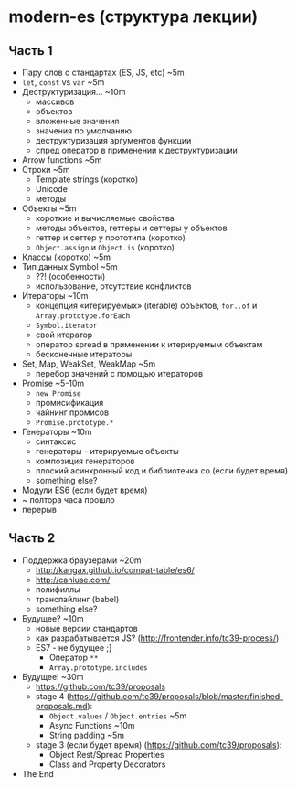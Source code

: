 # modern-es (структура лекции)

## Часть 1
* Пару слов о стандартах (ES, JS, etc) ~5m
* `let`, `const` vs `var` ~5m
* Деструктуризация... ~10m
	- массивов
	- объектов
	- вложенные значения
	- значения по умолчанию
	- деструктуризация аргументов функции
	- спред оператор в применении к деструктуризации
* Arrow functions ~5m
* Строки ~5m
	- Template strings (коротко)
	- Unicode
	- методы
* Объекты ~5m
	- короткие и вычисляемые свойства
	- методы объектов, геттеры и сеттеры у объектов
	- геттер и сеттер у прототипа (коротко)
	- `Object.assign` и `Object.is` (коротко)
* Классы (коротко) ~5m
* Тип данных Symbol ~5m
	- ??! (особенности)
	- использование, отсутствие конфликтов
* Итераторы ~10m
	- концепция «итерируемых» (iterable) объектов, `for..of` и `Array.prototype.forEach`
	- `Symbol.iterator`
	- свой итератор
	- оператор spread в применении к итерируемым объектам
	- бесконечные итераторы
* Set, Map, WeakSet, WeakMap ~5m
	- перебор значений с помощью итераторов
* Promise ~5-10m
	- `new Promise`
	- промисификация
	- чайнинг промисов
	- `Promise.prototype.*`
* Генераторы ~10m
	- синтаксис
	- генераторы - итерируемые объекты
	- композиция генераторов
	- плоский асинхронный код и библиотечка co (если будет время)
	- something else?
* Модули ES6 (если будет время)
* ~ полтора часа прошло
* перерыв

## Часть 2
* Поддержка браузерами ~20m
	- http://kangax.github.io/compat-table/es6/
	- http://caniuse.com/
	- полифиллы
	- транспайлинг (babel)
	- something else?
* Будущее? ~10m
	- новые версии стандартов
	- как разрабатывается JS? (http://frontender.info/tc39-process/)
	- ES7 - не будущее ;]
		- Оператор `**`
		- `Array.prototype.includes`
* Будущее! ~30m
	- https://github.com/tc39/proposals
	- stage 4 (https://github.com/tc39/proposals/blob/master/finished-proposals.md):
		- `Object.values` / `Object.entries` ~5m
		- Async Functions ~10m
		- String padding ~5m
	- stage 3 (если будет время) (https://github.com/tc39/proposals):
		- Object Rest/Spread Properties
		- Class and Property Decorators
* The End
